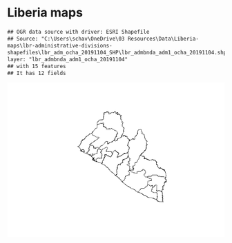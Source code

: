 Liberia maps
================

    ## OGR data source with driver: ESRI Shapefile 
    ## Source: "C:\Users\schav\OneDrive\03 Resources\Data\Liberia-maps\lbr-administrative-divisions-shapefiles\lbr_adm_ocha_20191104_SHP\lbr_admbnda_adm1_ocha_20191104.shp", layer: "lbr_admbnda_adm1_ocha_20191104"
    ## with 15 features
    ## It has 12 fields

![](Liberia_files/figure-gfm/data-prep-1.png)<!-- -->
